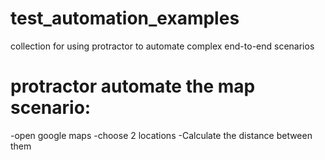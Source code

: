 # test_automation_examples
collection for using protractor to automate complex end-to-end scenarios
# protractor automate the map scenario:
-open google maps
-choose 2 locations
-Calculate the distance between them
